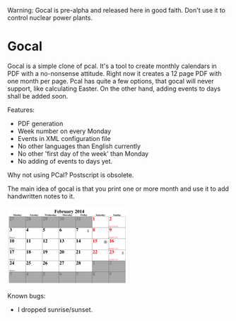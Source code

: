 Warning: Gocal is pre-alpha and released here in good faith. Don't use it to control nuclear power plants.

Gocal
=====

Gocal is a simple clone of pcal. It's a tool to create monthly calendars in PDF with a no-nonsense attitude.
Right now it creates a 12 page PDF with one month per page. Pcal has quite a few options, that gocal will
never support, like calculating Easter. On the other hand, adding events to days shall be added soon.

Features:

* PDF generation
* Week number on every Monday
* Events in XML configuration file
* No other languages than English currently
* No other 'first day of the week' than Monday
* No adding of events to days yet.

Why not using PCal? Postscript is obsolete.


The main idea of gocal is that you print one or more month and use it to add 
handwritten notes to it.

![Logo](http://github.com/StefanSchroeder/Gocal/blob/master/screenshot.png?raw=true)

Known bugs:

* I dropped sunrise/sunset.

